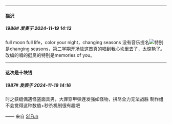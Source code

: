 ﻿
*****

####  猫沢  
##### 1986#       发表于 2024-11-19 14:13

full moon full life，color your night，changing seasons 没有音乐提名<img src="https://static.saraba1st.com/image/smiley/face2017/009.gif" referrerpolicy="no-referrer">特别是changing seasons，第二学期开场放这首真的唱到我心坎里去了，太惊艳了。改编的唱的挺臭的特别是memories of you。

*****

####  这次是十块钱  
##### 1987#       发表于 2024-11-19 14:16

时之狭缝偶遇怪盗面具男，大罪穿甲弹连发强如怪物，拼尽全力无法战胜
制作组不会觉得这种数值+秒杀机制很有趣吧

—— 来自 [S1Fun](https://s1fun.koalcat.com)


